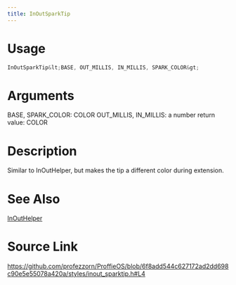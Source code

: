 ```yaml
---
title: InOutSparkTip
---
```


# Usage
```cpp
InOutSparkTip&lt;BASE, OUT_MILLIS, IN_MILLIS, SPARK_COLOR&gt;
```

# Arguments
BASE, SPARK_COLOR: COLOR
OUT_MILLIS, IN_MILLIS: a number
return value: COLOR

# Description
Similar to InOutHelper, but makes the tip a different color
during extension.

# See Also
[InOutHelper](/config/styles/InOutHelper.html)

# Source Link
https://github.com/profezzorn/ProffieOS/blob/6f8add544c627172ad2dd698c90e5e55078a420a/styles/inout_sparktip.h#L4
